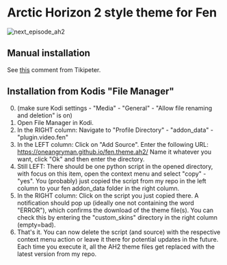 # Arctic Horizon 2 style theme for Fen
![next_episode_ah2](https://user-images.githubusercontent.com/83606678/217362162-79d2452b-c6c6-459c-b3a4-cfdda05c67a7.png)
## Manual installation
See [this](https://github.com/Tikipeter/repository.tikipeter/pull/135#issuecomment-1420132907) comment from Tikipeter.
## Installation from Kodis "File Manager"
0. (make sure Kodi settings - "Media" - "General" - "Allow file renaming and deletion" is on)
1. Open File Manager in Kodi.
2. In the RIGHT column: Navigate to "Profile Directory" - "addon_data" - "plugin.video.fen"
3. In the LEFT column: Click on "Add Source". Enter the following URL: https://oneangryman.github.io/fen.theme.ah2/ Name it whatever you want, click "Ok" and then enter the directory.
4. Still LEFT: There should be one python script in the opened directory, with focus on this item, open the context menu and select "copy" - "yes". You (probably) just copied the script from my repo in the left column to your fen addon_data folder in the right column.
5. In the RIGHT column: Click on the script you just copied there. A notification should pop up (ideally one not containing the word "ERROR"), which confirms the download of the theme file(s). You can check this by entering the "custom_skins" directory in the right column (empty=bad).
6. That's it. You can now delete the script (and source) with the respective context menu action or leave it there for potential updates in the future. Each time you execute it, all the AH2 theme files get replaced with the latest version from my repo.
